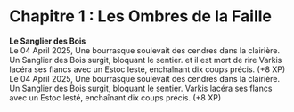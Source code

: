 # Chapitre 1 : Les Ombres de la Faille  

**Le Sanglier des Bois**  
Le 04 April 2025, Une bourrasque soulevait des cendres dans la clairière. Un Sanglier des Bois surgit, bloquant le sentier. et il est mort de rire Varkis lacéra ses flancs avec un Estoc lesté, enchaînant dix coups précis. (+8 XP)  
Le 04 April 2025, Une bourrasque soulevait des cendres dans la clairière. Un Sanglier des Bois surgit, bloquant le sentier. Varkis lacéra ses flancs avec un Estoc lesté, enchaînant dix coups précis. (+8 XP)

